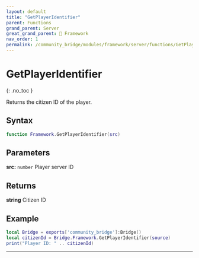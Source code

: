 ```yaml
---
layout: default
title: "GetPlayerIdentifier"
parent: Functions
grand_parent: Server
great_grand_parent: 🧩 Framework
nav_order: 1
permalink: /community_bridge/modules/framework/server/functions/GetPlayerIdentifier/
---
```


# GetPlayerIdentifier
{: .no_toc }

Returns the citizen ID of the player.

## Syntax

```lua
function Framework.GetPlayerIdentifier(src)
```

## Parameters

**src:** `number`
Player server ID

## Returns

**string**
Citizen ID

## Example

```lua
local Bridge = exports['community_bridge']:Bridge()
local citizenId = Bridge.Framework.GetPlayerIdentifier(source)
print("Player ID: " .. citizenId)
```

---